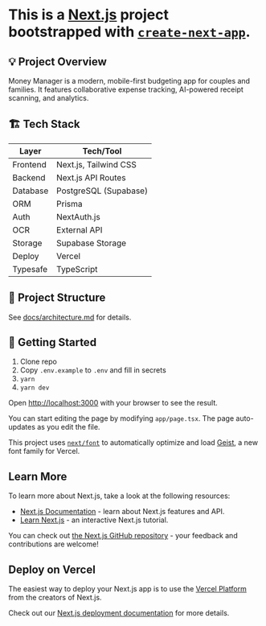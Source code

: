 # This is a [Next.js](https://nextjs.org) project bootstrapped with [`create-next-app`](https://nextjs.org/docs/app/api-reference/cli/create-next-app).

## 💡 Project Overview

Money Manager is a modern, mobile-first budgeting app for couples and families. It features collaborative expense tracking, AI-powered receipt scanning, and analytics.

## 🏗️ Tech Stack

| Layer    | Tech/Tool             |
| -------- | --------------------- |
| Frontend | Next.js, Tailwind CSS |
| Backend  | Next.js API Routes    |
| Database | PostgreSQL (Supabase) |
| ORM      | Prisma                |
| Auth     | NextAuth.js           |
| OCR      | External API          |
| Storage  | Supabase Storage      |
| Deploy   | Vercel                |
| Typesafe | TypeScript            |

## 📁 Project Structure

See [docs/architecture.md](docs/architecture.md) for details.

## 🚀 Getting Started

1. Clone repo
2. Copy `.env.example` to `.env` and fill in secrets
3. `yarn`
4. `yarn dev`

Open [http://localhost:3000](http://localhost:3000) with your browser to see the result.

You can start editing the page by modifying `app/page.tsx`. The page auto-updates as you edit the file.

This project uses [`next/font`](https://nextjs.org/docs/app/building-your-application/optimizing/fonts) to automatically optimize and load [Geist](https://vercel.com/font), a new font family for Vercel.

## Learn More

To learn more about Next.js, take a look at the following resources:

- [Next.js Documentation](https://nextjs.org/docs) - learn about Next.js features and API.
- [Learn Next.js](https://nextjs.org/learn) - an interactive Next.js tutorial.

You can check out [the Next.js GitHub repository](https://github.com/vercel/next.js) - your feedback and contributions are welcome!

## Deploy on Vercel

The easiest way to deploy your Next.js app is to use the [Vercel Platform](https://vercel.com/new?utm_medium=default-template&filter=next.js&utm_source=create-next-app&utm_campaign=create-next-app-readme) from the creators of Next.js.

Check out our [Next.js deployment documentation](https://nextjs.org/docs/app/building-your-application/deploying) for more details.
